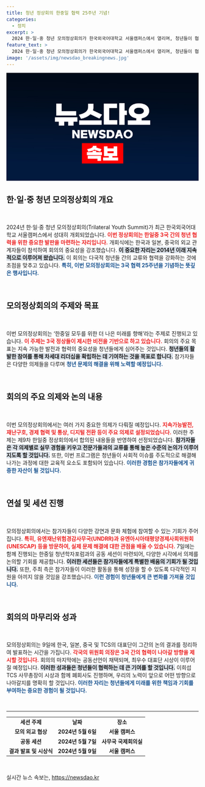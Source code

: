 ```yaml
---
title: 청년 정상회의 한중일 협력 25주년 기념!
categories:
  - 정치
excerpt: >
  2024 한·일·중 청년 모의정상회의가 한국외국어대학교 서울캠퍼스에서 열리며, 청년들이 협력의 미래를 모색합니다. 지속가능발전과 디지털 전환 등 중요한 의제를 논의하고, 국제기구 방문 프로그램도 포함된 이번 행사에서 3국 청년들이 실질적인 경험을 쌓게 됩니다.
feature_text: >
  2024 한·일·중 청년 모의정상회의가 한국외국어대학교 서울캠퍼스에서 열리며, 청년들이 협력의 미래를 모색합니다. 지속가능발전과 디지털 전환 등 중요한 의제를 논의하고, 국제기구 방문 프로그램도 포함된 이번 행사에서 3국 청년들이 실질적인 경험을 쌓게 됩니다.
image: '/assets/img/newsdao_breakingnews.jpg'
---
```


<p><img src="/assets/img/newsdao_breakingnews.jpg" alt="pcversion 속보" /></p>

<h2 data-ke-size="size26">한·일·중 청년 모의정상회의 개요</h2>

<p data-ke-size="size16">&nbsp;</p>

<p>2024년 한·일·중 청년 모의정상회의(Trilateral Youth Summit)가 최근 한국외국어대학교 서울캠퍼스에서 성대히 개회되었습니다. <b><span style="color: #ee2323;">이번 정상회의는 한일중 3국 간의 청년 협력을 위한 중요한 발판을 마련하는 자리입니다.</span></b> 개회식에는 한국과 일본, 중국의 외교 관계자들이 참석하여 회의의 중요성을 강조했습니다. <b><span style="background-color: #21538527;">이 중요한 자리는 2014년 이래 지속적으로 이루어져 왔습니다.</span></b> 이 회의는 다국적 청년들 간의 교류와 협력을 강화하는 것에 초점을 맞추고 있습니다. <b><span style="color: #1a5490;">특히, 이번 모의정상회의는 3국 협력 25주년을 기념하는 뜻깊은 행사입니다.</span></b></p>

<p data-ke-size="size16">&nbsp;</p>

<h2 data-ke-size="size26">모의정상회의의 주제와 목표</h2>

<p data-ke-size="size16">&nbsp;</p>

<p>이번 모의정상회의는 ‘한중일 모두를 위한 더 나은 미래를 향해’라는 주제로 진행되고 있습니다. <b><span style="color: #ee2323;">이 주제는 3국 정상들이 제시한 비전을 기반으로 하고 있습니다.</span></b> 회의의 주요 목표는 지속 가능한 발전과 협력의 중요성을 청년들에게 심어주는 것입니다. <b><span style="background-color: #21538527;">청년들의 활발한 참여를 통해 차세대 리더십을 확립하는 데 기여하는 것을 목표로 합니다.</span></b> 참가자들은 다양한 의제들을 다루며 <b><span style="color: #1a5490;">청년 문제의 해결을 위해 노력할 예정입니다.</span></b></p>

<p data-ke-size="size16">&nbsp;</p>

<h2 data-ke-size="size26">회의의 주요 의제와 논의 내용</h2>

<p data-ke-size="size16">&nbsp;</p>

<p>이번 모의정상회의에서는 여러 가지 중요한 의제가 다뤄질 예정입니다. <b><span style="color: #ee2323;">지속가능발전, 재난구호, 경제 협력 및 통상, 디지털 전환 등이 주요 의제로 설정되었습니다.</span></b> 이러한 주제는 제9차 한일중 정상회의에서 합의된 내용들을 반영하여 선정되었습니다. <b><span style="background-color: #21538527;">참가자들은 각 의제별로 실무 경험을 키우고 전문가들과의 교류를 통해 높은 수준의 논의가 이루어지도록 할 것입니다.</span></b> 또한, 이번 프로그램은 청년들이 사회적 이슈를 주도적으로 해결해 나가는 과정에 대한 교육적 요소도 포함되어 있습니다. <b><span style="color: #1a5490;">이러한 경험은 참가자들에게 귀중한 자산이 될 것입니다.</span></b></p>

<p data-ke-size="size16">&nbsp;</p>

<h2 data-ke-size="size26">연설 및 세션 진행</h2>

<p data-ke-size="size16">&nbsp;</p>

<p>모의정상회의에서는 참가자들이 다양한 강연과 문화 체험에 참여할 수 있는 기회가 주어집니다. <b><span style="color: #ee2323;">특히, 유엔재난위험경감사무국(UNDRR)과 유엔아시아태평양경제사회위원회(UNESCAP) 등을 방문하여, 실제 문제 해결에 대한 관점을 배울 수 있습니다.</span></b> 7일에는 함께 진행되는 한중일 청년학자포럼과의 공동 세션이 마련되어, 다양한 시각에서 의제를 논의할 기회를 제공합니다. <b><span style="background-color: #21538527;">이러한 세션들은 참가자들에게 특별한 배움의 기회가 될 것입니다.</span></b> 또한, 주최 측은 참가자들이 이러한 활동을 통해 성장을 할 수 있도록 다각적인 지원을 아끼지 않을 것임을 강조했습니다. <b><span style="color: #1a5490;">이런 경험이 청년들에게 큰 변화를 가져올 것입니다.</span></b></p>

<p data-ke-size="size16">&nbsp;</p>

<h2 data-ke-size="size26">회의의 마무리와 성과</h2>

<p data-ke-size="size16">&nbsp;</p>

<p>모의정상회의는 9일에 한국, 일본, 중국 및 TCS의 대표단이 그간의 논의 결과를 정리하여 발표하는 시간을 가집니다. <b><span style="color: #ee2323;">각국의 위원회 의장은 3국 간의 협력이 나아갈 방향을 제시할 것입니다.</span></b> 회의의 마지막에는 공동선언이 채택되며, 최우수 대표단 시상이 이루어질 예정입니다. <b><span style="background-color: #21538527;">이러한 성과들은 청년들이 협력하는 데 큰 기여를 할 것입니다.</span></b> 이희섭 TCS 사무총장이 시상과 함께 폐회사도 진행하며, 우리의 노력이 앞으로 어떤 방향으로 나아갈지를 명확히 할 것입니다. <b><span style="color: #1a5490;">이러한 자리는 청년들에게 미래를 위한 책임과 기회를 부여하는 중요한 경험이 될 것입니다.</span></b></p>

<p data-ke-size="size16">&nbsp;</p>

<hr />

<table style="width: 100%;">
  <tr>
    <td style="text-align: center; height: 17px;"><b>세션 주제</b></td>
    <td style="text-align: center; height: 17px;"><b>날짜</b></td>
    <td style="text-align: center; height: 17px;"><b>장소</b></td>
  </tr>
  <tr>
    <td style="text-align: center; height: 17px;"><b>모의 외교 협상</b></td>
    <td style="text-align: center; height: 17px;"><b>2024년 5월 6일</b></td>
    <td style="text-align: center; height: 17px;"><b>서울 캠퍼스</b></td>
  </tr>
  <tr>
    <td style="text-align: center; height: 17px;"><b>공동 세션</b></td>
    <td style="text-align: center; height: 17px;"><b>2024년 5월 7일</b></td>
    <td style="text-align: center; height: 17px;"><b>사무국 국제회의실</b></td>
  </tr>
  <tr>
    <td style="text-align: center; height: 17px;"><b>결과 발표 및 시상식</b></td>
    <td style="text-align: center; height: 17px;"><b>2024년 5월 9일</b></td>
    <td style="text-align: center; height: 17px;"><b>서울 캠퍼스</b></td>
  </tr>
</table>

<p data-ke-size="size16">&nbsp;</p>
실시간 뉴스 속보는, <a href="https://newsdao.kr" rel="dofollow">https://newsdao.kr</a>


